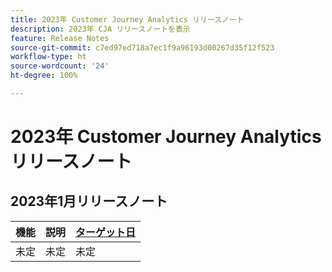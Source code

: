 ```yaml
---
title: 2023年 Customer Journey Analytics リリースノート
description: 2023年 CJA リリースノートを表示
feature: Release Notes
source-git-commit: c7ed97ed718a7ec1f9a96193d00267d35f12f523
workflow-type: ht
source-wordcount: '24'
ht-degree: 100%

---
```


# 2023年 Customer Journey Analytics リリースノート

## 2023年1月リリースノート

| 機能 | 説明 | [ターゲット日](/help/release-notes/releases.md) |
| ----------- | ---------- | ----- |
| 未定 | 未定 | 未定 |